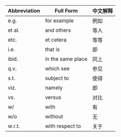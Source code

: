 | Abbreviation | Full Form         | 中文解释 |
|--------------|-------------------|------|
| e.g.         | for example       | 例如   |
| et al.       | and others        | 等人   |
| etc.         | et cetera         | 等等   |
| i.e.         | that is           | 即    |
| ibid.        | in the same place | 同上   |
| q.v.         | which see         | 参见   |
| s.t.         | subject to        | 使得   |
| viz.         | namely            | 即    |
| vs.          | versus            | 对比   |
| w/           | with              | 有    |
| w/o          | without           | 无    |
| w.r.t.       | with respect to   | 关于   |
